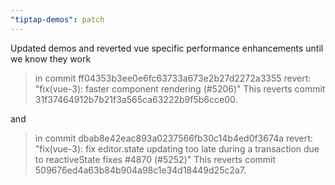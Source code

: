 ```yaml
---
"tiptap-demos": patch
---
```


Updated demos and reverted vue specific performance enhancements until we know they work

> in commit ff04353b3ee0e6fc63733a673e2b27d2272a3355 revert: "fix(vue-3): faster component rendering (#5206)"
> This reverts commit 31f37464912b7b21f3a565ca63222b9f5b6cce00.

and

> in commit dbab8e42eac893a0237566fb30c14b4ed0f3674a revert: "fix(vue-3): fix editor.state updating too late during a transaction due to reactiveState fixes #4870 (#5252)"
> This reverts commit 509676ed4a63b84b904a98c1e34d18449d25c2a7.
